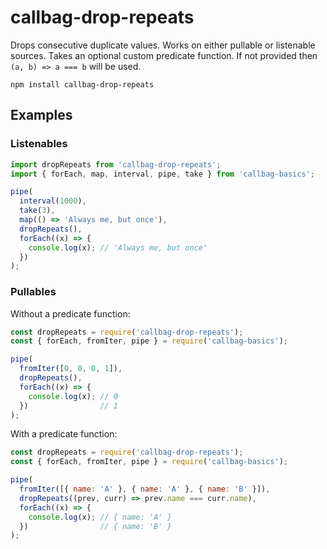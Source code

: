# callbag-drop-repeats

Drops consecutive duplicate values. Works on either pullable or listenable sources.
Takes an optional custom predicate function.
If not provided then `(a, b) => a === b` will be used.

`npm install callbag-drop-repeats`

## Examples

### Listenables

```js
import dropRepeats from 'callbag-drop-repeats';
import { forEach, map, interval, pipe, take } from 'callbag-basics';

pipe(
  interval(1000),
  take(3),
  map(() => 'Always me, but once'),
  dropRepeats(),
  forEach((x) => {
    console.log(x); // 'Always me, but once'
  })
);
```

### Pullables

Without a predicate function:

```js
const dropRepeats = require('callbag-drop-repeats');
const { forEach, fromIter, pipe } = require('callbag-basics');

pipe(
  fromIter([0, 0, 0, 1]),
  dropRepeats(),
  forEach((x) => {
    console.log(x); // 0
  })                // 1
);
```

With a predicate function:

```js
const dropRepeats = require('callbag-drop-repeats');
const { forEach, fromIter, pipe } = require('callbag-basics');

pipe(
  fromIter([{ name: 'A' }, { name: 'A' }, { name: 'B' }]),
  dropRepeats((prev, curr) => prev.name === curr.name),
  forEach((x) => {
    console.log(x); // { name: 'A' }
  })                // { name: 'B' } 
);
```